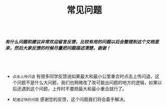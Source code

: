 <h1 align="center">常见问题</h1>

<br></br>
<h5> 有什么问题和建议非常欢迎留言反馈，比较有用的问题以后会整理到这个文档里来，然后大家反馈的时候尽量把问题描述清楚，谢谢！</h5>

<br></br>

- `点击上传闪退` 有很多同学反馈说如果最大和最小公里重合时点击上传闪退，这个问题不是什么大问题，我们也稍微改了改可能出问题的地方的逻辑，如果以后还遇到这个问题，上传时不要把最大和最小重合就行了。

- `配速过快的问题` 感谢您的反馈，这个问题我们将会着手解决。
